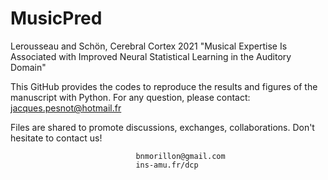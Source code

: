 # MusicPred
Lerousseau and Schön, Cerebral Cortex 2021 "Musical Expertise Is Associated with Improved Neural Statistical Learning in the Auditory Domain"

This GitHub provides the codes to reproduce the results and figures of the manuscript with Python. 
For any question, please contact: jacques.pesnot@hotmail.fr

Files are shared to promote discussions, exchanges, collaborations. Don't hesitate to contact us!                       

                                bnmorillon@gmail.com
                                ins-amu.fr/dcp
                                
